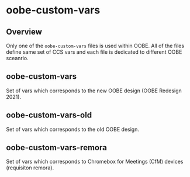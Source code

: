 # oobe-custom-vars

## Overview

Only one of the `oobe-custom-vars` files is used within OOBE. All of the files
define same set of CCS vars and each file is dedicated to different OOBE sceanrio.

## oobe-custom-vars
Set of vars which corresponds to the new OOBE design (OOBE Redesign 2021).

## oobe-custom-vars-old
Set of vars which corresponds to the old OOBE design.

## oobe-custom-vars-remora
Set of vars which corresponds to Chromebox for Meetings (CfM) devices (requisiton remora).

